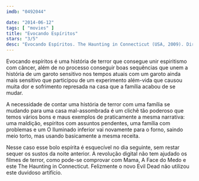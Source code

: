 ```yaml
---
imdb: "0492044"

date: "2014-06-12"
tags: [ "movies" ]
title: "Evocando Espíritos"
stars: "3/5"
desc: "Evocando Espíritos. The Haunting in Connecticut (USA, 2009). Dirigido por Peter Cornwell. Escrito por Adam Simon, Tim Metcalfe. Com Virginia Madsen, Kyle Gallner, Elias Koteas, Amanda Crew, Martin Donovan, Sophi Knight, Ty Wood, Erik J. Berg, John Bluethner."
---
```

Evocando espíritos é uma história de terror que consegue unir espiritismo com câncer, além de no processo conseguir boas sequências que unem a história de um garoto sensitivo nos tempos atuais com um garoto ainda mais sensitivo que participou de um experimento além-vida que causou muita dor e sofrimento represada na casa que a família acabou de se mudar.

A necessidade de contar uma história de terror com uma família se mudando para uma casa mal-assombrada é um clichê tão poderoso que temos vários bons e maus exemplos de praticamente a mesma narrativa: uma maldição, espíritos com assuntos pendentes, uma família com problemas e um O Iluminado inferior vai novamente para o forno, saindo meio torto, mas usando basicamente a mesma receita.

Nesse caso esse bolo espírita é esquecível no dia seguinte, sem restar sequer os sustos da noite anterior. A revolução digital não tem ajudado os filmes de terror, como pode-se comprovar com Mama, A Face do Medo e este The Haunting in Connecticut. Felizmente o novo Evil Dead não utilizou este duvidoso artifício.

